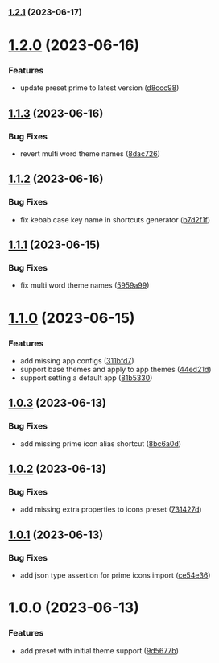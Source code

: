 ### [1.2.1](https://github.com/moser-inc/unocss-preset-moser-labs/compare/v1.2.0...v1.2.1) (2023-06-17)

# [1.2.0](https://github.com/moser-inc/unocss-preset-moser-labs/compare/v1.1.3...v1.2.0) (2023-06-16)


### Features

* update preset prime to latest version ([d8ccc98](https://github.com/moser-inc/unocss-preset-moser-labs/commit/d8ccc98f75c07baaccc219643cedc8eb1d4e488e))

## [1.1.3](https://github.com/moser-inc/unocss-preset-moser-labs/compare/v1.1.2...v1.1.3) (2023-06-16)


### Bug Fixes

* revert multi word theme names ([8dac726](https://github.com/moser-inc/unocss-preset-moser-labs/commit/8dac72676e05a506eb419e986a8bffaf93d9c376))

## [1.1.2](https://github.com/moser-inc/unocss-preset-moser-labs/compare/v1.1.1...v1.1.2) (2023-06-16)


### Bug Fixes

* fix kebab case key name in shortcuts generator ([b7d2f1f](https://github.com/moser-inc/unocss-preset-moser-labs/commit/b7d2f1f4540ee9d06d49a2080498ee9fec802584))

## [1.1.1](https://github.com/moser-inc/unocss-preset-moser-labs/compare/v1.1.0...v1.1.1) (2023-06-15)


### Bug Fixes

* fix multi word theme names ([5959a99](https://github.com/moser-inc/unocss-preset-moser-labs/commit/5959a999b04f3e704b2457f4db9f2352d1cba116))

# [1.1.0](https://github.com/moser-inc/unocss-preset-moser-labs/compare/v1.0.3...v1.1.0) (2023-06-15)


### Features

* add missing app configs ([311bfd7](https://github.com/moser-inc/unocss-preset-moser-labs/commit/311bfd7d42a4a8c6c4d85b61fb543a2945dfd9e8))
* support base themes and apply to app themes ([44ed21d](https://github.com/moser-inc/unocss-preset-moser-labs/commit/44ed21d6d8888a156701e70817cf5205c0828c0d))
* support setting a default app ([81b5330](https://github.com/moser-inc/unocss-preset-moser-labs/commit/81b5330b947eaa78f07f628693c4b54aec1f70fe))

## [1.0.3](https://github.com/moser-inc/unocss-preset-moser-labs/compare/v1.0.2...v1.0.3) (2023-06-13)


### Bug Fixes

* add missing prime icon alias shortcut ([8bc6a0d](https://github.com/moser-inc/unocss-preset-moser-labs/commit/8bc6a0d5b65c5e413a46d78a8dd51968c098a294))

## [1.0.2](https://github.com/moser-inc/unocss-preset-moser-labs/compare/v1.0.1...v1.0.2) (2023-06-13)


### Bug Fixes

* add missing extra properties to icons preset ([731427d](https://github.com/moser-inc/unocss-preset-moser-labs/commit/731427d7b7bf0b85aabfe63d9fa94aa810678701))

## [1.0.1](https://github.com/moser-inc/unocss-preset-moser-labs/compare/v1.0.0...v1.0.1) (2023-06-13)


### Bug Fixes

* add json type assertion for prime icons import ([ce54e36](https://github.com/moser-inc/unocss-preset-moser-labs/commit/ce54e36ed183846d9d89ae8f0d66676f9fce48c4))

# 1.0.0 (2023-06-13)


### Features

* add preset with initial theme support ([9d5677b](https://github.com/moser-inc/unocss-preset-moser-labs/commit/9d5677b0493c7eebab1f11a7b8d6cae27a3b876d))
